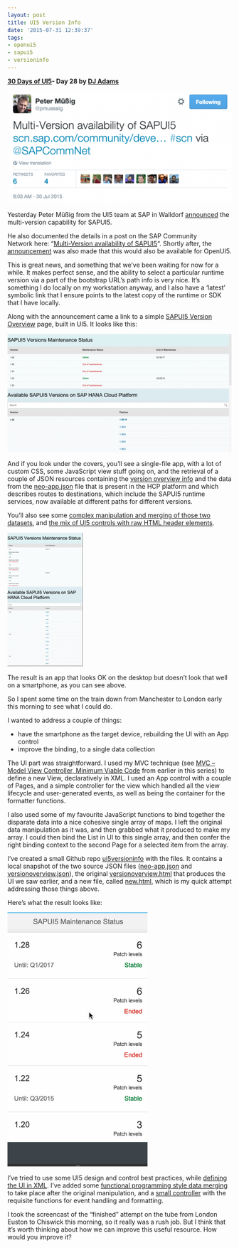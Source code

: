 ```yaml
---
layout: post
title: UI5 Version Info
date: '2015-07-31 12:39:37'
tags:
- openui5
- sapui5
- versioninfo
---
```


**[30 Days of UI5](/2015/07/04/30-days-of-ui5/)- Day 28 by [DJ Adams](//qmacro.org/about/)**

![](/content/images/2018/02/Screen-Shot-2015-07-31-at-13.04.22-624x312.png)

Yesterday Peter Müßig from the UI5 team at SAP in Walldorf [announced](https://twitter.com/pmuessig/status/626649315235229696) the multi-version capability for SAPUI5.

He also documented the details in a post on the SAP Community Network here: “[Multi-Version availability of SAPUI5](http://scn.sap.com/community/developer-center/front-end/blog/2015/07/30/multi-version-availability-of-sapui5)“. Shortly after, the [announcement](https://twitter.com/OpenUI5/status/626658243071315968) was also made that this would also be available for OpenUI5.

This is great news, and something that we’ve been waiting for now for a while. It makes perfect sense, and the ability to select a particular runtime version via a part of the bootstrap URL’s path info is very nice. It’s something I do locally on my workstation anyway, and I also have a ‘latest’ symbolic link that I ensure points to the latest copy of the runtime or SDK that I have locally.

Along with the announcement came a link to a simple [SAPUI5 Version Overview](https://sapui5.hana.ondemand.com/versionoverview.html) page, built in UI5. It looks like this:

![](/content/images/2018/02/Screen-Shot-2015-07-31-at-13.11.42-624x330.png)

And if you look under the covers, you’ll see a single-file app, with a lot of custom CSS, some JavaScript view stuff going on, and the retrieval of a couple of JSON resources containing the [version overview info](https://sapui5.hana.ondemand.com/versionoverview.json) and the data from the [neo-app.json](https://sapui5.hana.ondemand.com/neo-app.json) file that is present in the HCP platform and which describes routes to destinations, which include the SAPUI5 runtime services, now available at different paths for different versions.

You’ll also see some [complex manipulation and merging of those two datasets](https://github.com/qmacro/ui5versioninfo/blob/master/versionoverview.html#L207-L263), and [the mix of UI5 controls with raw HTML header elements](https://github.com/qmacro/ui5versioninfo/blob/master/versionoverview.html#L298-L308).

![](/content/images/2018/02/Screen-Shot-2015-07-31-at-13.22.44-169x300.png)

The result is an app that looks OK on the desktop but doesn’t look that well on a smartphone, as you can see above.

So I spent some time on the train down from Manchester to London early this morning to see what I could do.

I wanted to address a couple of things:

- have the smartphone as the target device, rebuilding the UI with an App control
- improve the binding, to a single data collection

The UI part was straightforward. I used my MVC technique (see [MVC – Model View Controller, Minimum Viable Code](/2015/07/21/mvc-model-view-controller-minimum-viable-code/) from earlier in this series) to define a new View, declaratively in XML. I used an App control with a couple of Pages, and a simple controller for the view which handled all the view lifecycle and user-generated events, as well as being the container for the formatter functions.

I also used some of my favourite JavaScript functions to bind together the disparate data into a nice cohesive single array of maps. I left the original data manipulation as it was, and then grabbed what it produced to make my array. I could then bind the List in UI to this single array, and then confer the right binding context to the second Page for a selected item from the array.

I’ve created a small Github repo [ui5versioninfo](https://github.com/qmacro/ui5versioninfo) with the files. It contains a local snapshot of the two source JSON files ([neo-app.json](https://github.com/qmacro/ui5versioninfo/blob/master/neo-app.json) and [versionoverview.json](https://github.com/qmacro/ui5versioninfo/blob/master/versionoverview.json)), the original [versionoverview.html](https://github.com/qmacro/ui5versioninfo/blob/master/versionoverview.html) that produces the UI we saw earlier, and a new file, called [new.html](https://github.com/qmacro/ui5versioninfo/blob/master/new.html?ts=2), which is my quick attempt addressing those things above.

Here’s what the result looks like:

![versioninfo](/content/images/2018/02/versioninfo.gif)

I’ve tried to use some UI5 design and control best practices, while [defining the UI in XML](https://github.com/qmacro/ui5versioninfo/blob/master/new.html?ts=2#L15-L92). I’ve added some [functional programming style data merging](https://github.com/qmacro/ui5versioninfo/blob/master/new.html?ts=2#L191-L209) to take place after the original manipulation, and a [small controller](https://github.com/qmacro/ui5versioninfo/blob/master/new.html?ts=2#L211-L259) with the requisite functions for event handling and formatting.

I took the screencast of the “finished” attempt on the tube from London Euston to Chiswick this morning, so it really was a rush job. But I think that it’s worth thinking about how we can improve this useful resource. How would you improve it?

 


